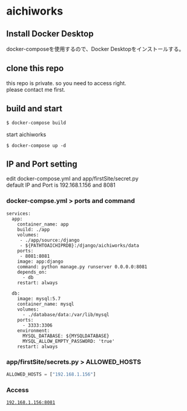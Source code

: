 # aichiworks

## Install Docker Desktop
docker-composeを使用するので、Docker Desktopをインストールする。

## clone this repo
this repo is private. so you need to access right.<br>
please contact me first.

## build and start

```bash
$ docker-compose build
```

start aichiworks

```
$ docker-compose up -d
```

## IP and Port setting
edit docker-compose.yml and app/firstSite/secret.py<br>
default IP and Port is 192.168.1.156 and 8081<br>

### docker-compse.yml > ports and command
```docker
services:
  app:
    container_name: app
    build: ./app
    volumes:
     - ./app/source:/django
     - ${PATHTOAICHIPRDB}:/django/aichiworks/data
    ports:
     - 8081:8081
    image: app:django
    command: python manage.py runserver 0.0.0.0:8081
    depends_on:
      - db
    restart: always

  db:
    image: mysql:5.7
    container_name: mysql
    volumes:
      - ./database/data:/var/lib/mysql
    ports:
      - 3333:3306
    environment:
      MYSQL_DATABASE: ${MYSQLDATABASE}
      MYSQL_ALLOW_EMPTY_PASSWORD: 'true'
    restart: always
```

### app/firstSite/secrets.py > ALLOWED_HOSTS
```python
ALLOWED_HOSTS = ["192.168.1.156"]
```

### Access

[`192.168.1.156:8081`](http://192.168.1.156:8081)
